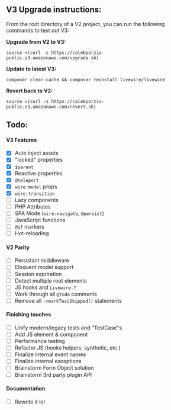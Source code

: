 
## V3 Upgrade instructions:
From the root directory of a V2 project, you can run the following commands to test out V3:

**Upgrade from V2 to V3:**
```
source <(curl -s https://calebporzio-public.s3.amazonaws.com/upgrade.sh)
```

**Update to latest V3:**
```
composer clear-cache && composer reinstall livewire/livewire
```

**Revert back to V2:**
```
source <(curl -s https://calebporzio-public.s3.amazonaws.com/revert.sh)
```

## Todo:

#### V3 Features
- [x] Auto inject assets
- [x] "locked" properties
- [x] `$parent`
- [x] Reactive properties
- [x] `@teleport`
- [x] `wire:model` props
- [x] `wire:transition`
- [ ] Lazy components
- [ ] PHP Attributes
- [ ] SPA Mode (`wire:navigate`, `@persist`)
- [ ] JavaScript functions
- [ ] `@if` markers
- [ ] Hot-reloading

#### V2 Parity
- [ ] Persistant middleware
- [ ] Eloquent model support
- [ ] Session expriration
- [ ] Detect multiple root elements
- [ ] JS hooks and `Livewire.?`
- [ ] Work through all `@todo` comments
- [ ] Remove all `->markTestSkipped()` statements

#### Finishing touches
- [ ] Unify modern/legacy tests and "TestCase"s
- [ ] Add JS element & component
- [ ] Performance testing
- [ ] Refactor JS (hooks helpers, synthetic, etc.)
- [ ] Finalize internal event names
- [ ] Finalize internal exceptions
- [ ] Brainstorm Form Object solution
- [ ] Brainstorm 3rd party plugin API

#### Documentation
- [ ] Rewrite it lol
